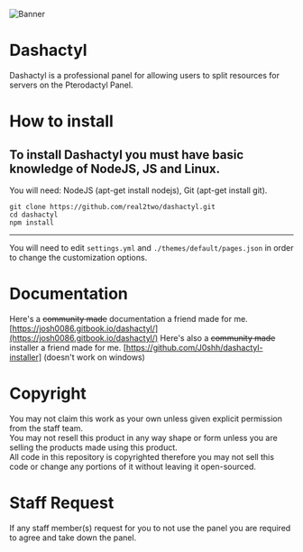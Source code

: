 ![Banner](https://media.discordapp.net/attachments/706970617471303761/768606122147708968/pterodactyl-panel.png)
# Dashactyl
Dashactyl is a professional panel for allowing users to split resources for servers on the Pterodactyl Panel.  
# How to install
To install Dashactyl you must have basic knowledge of NodeJS, JS and Linux.  
---  
You will need: NodeJS (apt-get install nodejs), Git (apt-get install git).
```
git clone https://github.com/real2two/dashactyl.git
cd dashactyl
npm install
```
---  
You will need to edit `settings.yml` and `./themes/default/pages.json` in order to change the customization options.
# Documentation
Here's a ~~community made~~ documentation a friend made for me. [https://josh0086.gitbook.io/dashactyl/](https://josh0086.gitbook.io/dashactyl/)
Here's also a ~~community made~~ installer a friend made for me. [https://github.com/J0shh/dashactyl-installer] (doesn't work on windows)
# Copyright
You may not claim this work as your own unless given explicit permission from the staff team.  
You may not resell this product in any way shape or form unless you are selling the products made using this product.  
All code in this repository is copyrighted therefore you may not sell this code or change any portions of it without leaving it open-sourced.  
# Staff Request
If any staff member(s) request for you to not use the panel you are required to agree and take down the panel.  
